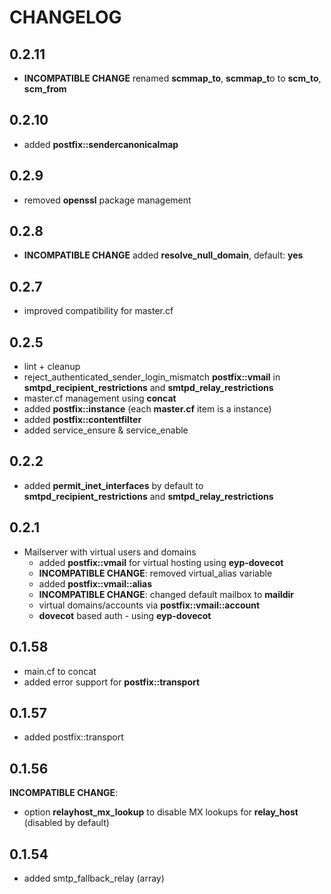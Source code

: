 # CHANGELOG

## 0.2.11

* **INCOMPATIBLE CHANGE** renamed **scmmap_to**, **scmmap_t**o to **scm_to**, **scm_from**

## 0.2.10

* added **postfix::sendercanonicalmap**

## 0.2.9

* removed **openssl** package management

## 0.2.8

* **INCOMPATIBLE CHANGE** added **resolve_null_domain**, default: **yes**

## 0.2.7

* improved compatibility for master.cf

## 0.2.5

* lint + cleanup
* reject_authenticated_sender_login_mismatch **postfix::vmail** in **smtpd_recipient_restrictions** and **smtpd_relay_restrictions**
* master.cf management using **concat**
* added **postfix::instance** (each **master.cf** item is a instance)
* added **postfix::contentfilter**
* added service_ensure & service_enable

## 0.2.2

* added **permit_inet_interfaces** by default to **smtpd_recipient_restrictions** and **smtpd_relay_restrictions**

## 0.2.1

* Mailserver with virtual users and domains
  * added **postfix::vmail** for virtual hosting using **eyp-dovecot**
  * **INCOMPATIBLE CHANGE**: removed virtual_alias variable
  * added **postfix::vmail::alias**
  * **INCOMPATIBLE CHANGE**: changed default mailbox to **maildir**
  * virtual domains/accounts via **postfix::vmail::account**
  * **dovecot** based auth - using **eyp-dovecot**

## 0.1.58

* main.cf to concat
* added error support for **postfix::transport**

## 0.1.57

* added postfix::transport

## 0.1.56

**INCOMPATIBLE CHANGE**:
* option **relayhost_mx_lookup** to disable MX lookups for **relay_host** (disabled by default)

## 0.1.54

* added smtp_fallback_relay (array)
